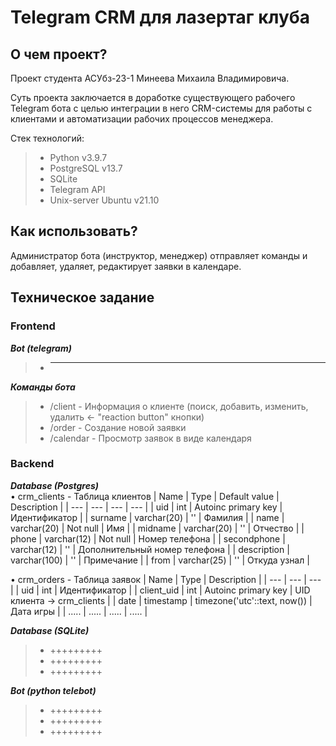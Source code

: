 # Telegram CRM для лазертаг клуба

## О чем проект?
Проект студента АСУбз-23-1 Минеева Михаила Владимировича.

Суть проекта заключается в доработке существующего рабочего Telegram бота с целью интеграции
в него CRM-системы для работы с клиентами и автоматизации рабочих процессов менеджера.

Стек технологий:
> - Python v3.9.7
> - PostgreSQL v13.7
> - SQLite
> - Telegram API
> - Unix-server Ubuntu v21.10

## Как использовать?
Администратор бота (инструктор, менеджер) отправляет команды и добавляет, удаляет, редактирует заявки в календаре.


## Техническое задание
### Frontend 
***Bot (telegram)***
> - ***

***Команды бота***
> - /client - Информация о клиенте (поиск, добавить, изменить, удалить <- "reaction button" кнопки)
> - /order - Создание новой заявки
> - /calendar - Просмотр заявок в виде календаря


### Backend  
***Database (Postgres)***  
• crm_clients - Таблица клиентов
| Name | Type | Default value | Description |
| --- | --- | --- | --- |
| uid | int | Autoinc primary key | Идентификатор |
| surname | varchar(20) | '' | Фамилия |
| name | varchar(20) | Not null | Имя |
| midname | varchar(20) | '' | Отчество |
| phone | varchar(12) | Not null | Номер телефона |
| secondphone | varchar(12) | '' | Дополнительный номер телефона |
| description | varchar(100) | '' | Примечание |
| from | varchar(25) | '' | Откуда узнал |
  
• crm_orders - Таблица заявок
| Name | Type | Description |
| --- | --- | --- |
| uid | int | Идентификатор |
| client_uid | int | Autoinc primary key | UID клиента -> crm_clients |
| date | timestamp | timezone('utc'::text, now()) | Дата игры |
| ..... | ..... | ..... | ..... |

***Database (SQLite)***
> - +++++++++
> - +++++++++
> - +++++++++

***Bot (python telebot)***
> - +++++++++
> - +++++++++
> - +++++++++

 
